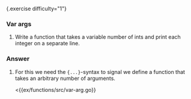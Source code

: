 {.exercise difficulty="1"}
### Var args

1.  Write a function that takes a variable number of ints and print each integer on a separate line.


### Answer
1.  For this we need the `{...}`-syntax to signal we define a
    function that takes an arbitrary number of arguments. 

    <{{ex/functions/src/var-arg.go}}
